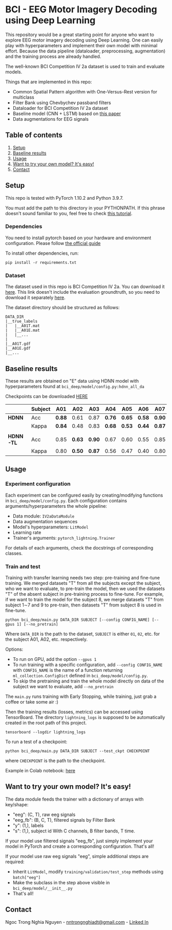 # BCI - EEG Motor Imagery Decoding using Deep Learning 

This repository would be a great starting point for anyone who want to explore EEG motor imagery decoding using Deep Learning. One can easily play with hyperparameters and implement their own model with minimal effort. Because the data pipeline (dataloader, preprocessing, augmentation) and the training process are already handled.

The well-known BCI Competition IV 2a dataset is used to train and evaluate models. 

Things that are implemented in this repo:
- Common Spatial Pattern algorithm with One-Versus-Rest version for multiclass
- Filter Bank using Chevbychev passband filters
- Dataloader for BCI Competition IV 2a dataset
- Baseline model (CNN + LSTM) based on [this paper](https://doi.org/10.1016/j.bspc.2020.102144)
- Data augmentations for EEG signals

## Table of contents
1. [Setup](#setup)
2. [Baseline results](#baseline-results)
3. [Usage](#usage)
4. [Want to try your own model? It's easy!](#want-to-try-your-own-model-its-easy)
5. [Contact](#contact)

## Setup

This repo is tested with PyTorch 1.10.2 and Python 3.9.7.

You must add the path to this directory in your PYTHONPATH. If this phrase doesn't sound familiar to you, feel free to check [this tutorial](https://bic-berkeley.github.io/psych-214-fall-2016/using_pythonpath.html#setting-pythonpath-more-permanently).

### Dependencies
You need to install pytorch based on your hardware and environment configuration. Please follow [the official guide](https://pytorch.org/get-started/locally/)

To install other dependencies, run:
```
pip install -r requirements.txt
```

### Dataset
The dataset used in this repo is BCI Competition IV 2a. You can download it [here](https://www.bbci.de/competition/iv/#download). This link doesn't include the evaluation groundtruth, so you need to download it separately [here](https://www.bbci.de/competition/iv/results/index.html#labels).

The dataset directory should be structured as follows:
```
DATA_DIR
|__true_labels
|   |__A01T.mat
|   |__A01E.mat
|   |__...
|
|__A01T.gdf
|__A01E.gdf
|__...

```

## Baseline results

These results are obtained on "E" data using HDNN model with hyperparameters found at `bci_deep/model/config.py:hdnn_all_da`

Checkpoints can be downloaded [HERE](https://drive.google.com/drive/folders/1pJIip2qEzuurFCBFeDy2P4xK8EM1mIOg?usp=sharing)

|         | Subject | A01      | A02      | A03      | A04      | A05      | A06      | A07      | A08      | A09      | Avg      |
|---------|---------|----------|----------|----------|----------|----------|----------|----------|----------|----------|----------|
| **HDNN**    | Acc     | **0.88** | 0.61     | 0.87     | **0.76** | **0.65** | **0.58** | **0.90** | 0.85     | **0.81** | **0.77** |
|         | Kappa   | **0.84** | 0.48     | 0.83     | **0.68** | **0.53** | **0.44** | **0.87** | 0.80     | **0.75** | **0.69** |
|         |         |          |          |          |          |          |          |          |          |          |          |
| **HDNN-TL** | Acc     | 0.85     | **0.63** | **0.90** | 0.67     | 0.60     | 0.55     | 0.85     | **0.85** | 0.81     | 0.75     |
|         | Kappa   | 0.80     | **0.50** | **0.87** | 0.56     | 0.47     | 0.40     | 0.80     | **0.81** | 0.75     | 0.66     |

## Usage
### Experiment configuration
Each experiment can be configured easily by creating/modifying functions in `bci_deep/model/config.py`. Each configuration contains arguments/hyperparameters the whole pipeline:
- Data module: `IV2aDataModule`
- Data augmentation sequences
- Model's hyperparameters: `LitModel`
- Learning rate
- Trainer's arguments: `pytorch_lightning.Trainer`

For details of each arguments, check the docstrings of corresponding classes.

### Train and test
Training with transfer learning needs two step: pre-training and fine-tune training. We merged datasets "T" from all the subjects except the subject, who we want to evaluate, to pre-train the model, then we used the datasets "T" of the absent subject in pre-training process to fine-tune. For example, if we want to train the model for the subject 8, we merge datasets "T" from subject 1∼7 and 9 to pre-train, then datasets "T" from subject 8 is used in fine-tune.

```
python bci_deep/main.py DATA_DIR SUBJECT [--config CONFIG_NAME] [--gpus 1] [--no_pretrain]
```

Where `DATA_DIR` is the path to the dataset, `SUBJECT` is either `01`, `02`, etc. for the subject A01, A02, etc. respectively. 

Options:
- To run on GPU, add the option `--gpus 1`
- To run training with a specific configuration, add `--config CONFIG_NAME` with `CONFIG_NAME` is the name of a function returning `ml_collection.ConfigDict` defined in `bci_deep/model/config.py`.
- To skip the pretraining and train the whole model directly on data of the subject we want to evaluate, add `--no_pretrain`

The `main.py` runs training with Early Stopping, while training, just grab a coffee or take some air :)

Then the training results (losses, metrics) can be accessed using TensorBoard. The directory `lightning_logs` is supposed to be automatically created in the root path of this project.
```
tensorboard --logdir lightning_logs
```

To run a test of a checkpoint:
```
python bci_deep/main.py DATA_DIR SUBJECT --test_ckpt CHECKPOINT
```
where `CHECKPOINT` is the path to the checkpoint.

Example in Colab notebook: [here](https://colab.research.google.com/drive/1I2qnpA281TrBaiT9KRdx5_xGsf5_uXZJ?usp=sharing)

## Want to try your own model? It's easy!
The data module feeds the trainer with a dictionary of arrays with key/shape:
- "eeg": (C, T), raw eeg signals
- "eeg_fb": (B, C, T), filtered signals by Filter Bank
- "y": (1,), labels
- "s": (1,), subject id
With C channels, B filter bands, T time.

If your model use filtered signals "eeg_fb", just simply implement your model in PyTorch and create a corresponding configuration. That's all!

If your model use raw eeg signals "eeg", simple additional steps are required:
- Inherit `LitModel`, modify `training/validation/test_step` methods using `batch["eeg"]`
- Make the subclass in the step above visible in `bci_deep/model/__init__.py`
- That's all!

## Contact
Ngoc Trong Nghia Nguyen - nntrongnghiadt@gmail.com - [Linked In](https://www.linkedin.com/in/ngoc-trong-nghia-nguyen/)
